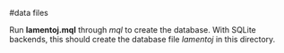 #data files

Run **lamentoj.mql** through *mql* to create the database.
With SQLite backends, this should create the database file *lamentoj* in this
directory.
